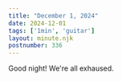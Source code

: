 ```yaml
---
title: "December 1, 2024"
date: 2024-12-01
tags: ['1min', 'guitar']
layout: minute.njk
postnumber: 336
---
```

Good night! We're all exhaused. 